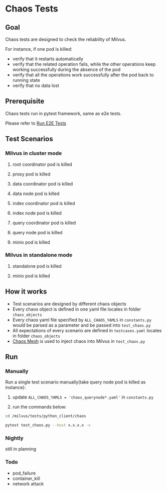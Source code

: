 # Chaos Tests
## Goal
Chaos tests are designed to check the reliability of Milvus.

For instance, if one pod is killed:
   - verify that it restarts automatically 
   - verify that the related operation fails, while the other operations keep working successfully during the absence of the pod
   - verify that all the operations work successfully after the pod back to running state
   - verify that no data lost

## Prerequisite
Chaos tests run in pytest framework, same as e2e tests. 

Please refer to [Run E2E Tests](https://github.com/milvus-io/milvus/blob/master/tests/README.md)

## Test Scenarios
### Milvus in cluster mode
1. root coordinator pod is killed
   
2. proxy pod is killed

3. data coordinator pod is killed

4. data node pod is killed

5. index coordinator pod is killed

6. index node pod is killed

7. query coordinator pod is killed

8. query node pod is killed

9. minio pod is killed

### Milvus in standalone mode
1. standalone pod is killed

2. minio pod is killed

## How it works
- Test scenarios are designed by different chaos objects
- Every chaos object is defined in one yaml file locates in  folder <code>chaos_objects</code>
- Every chaos yaml file specified by <code>ALL_CHAOS_YAMLS</code> in <code>constants.py</code> would be parsed as a parameter and be passed into <code>test_chaos.py</code>
- All expectations of every scenario are defined in <code>testcases.yaml</code> locates in folder <code>chaos_objects</code>
- [Chaos Mesh](https://chaos-mesh.org/) is used to inject chaos into Milvus in <code>test_chaos.py</code>

## Run
### Manually
Run a single test scenario manually(take query node pod is killed as instance):
1. update <code>ALL_CHAOS_YAMLS = 'chaos_querynode*.yaml'</code> in <code>constants.py</code>

2. run the commands below:
```bash
cd /milvus/tests/python_client/chaos

pytest test_chaos.py --host x.x.x.x -v
```

### Nightly 
still in planning 

### Todo
* pod_failure
* container_kill
* network attack